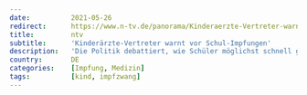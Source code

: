 ```yaml
---
date:          2021-05-26
redirect:      https://www.n-tv.de/panorama/Kinderaerzte-Vertreter-warnt-vor-Schul-Impfungen-article22576331.html
title:         ntv
subtitle:      'Kinderärzte-Vertreter warnt vor Schul-Impfungen'
description:   'Die Politik debattiert, wie Schüler möglichst schnell geimpft werden können, um ihnen wieder einen normalen Zugang zur Bildung zu ermöglichen. Der Chef des Kinderärzteverbands bremst: Eine Impfpflicht für Schüler dürfe es nicht geben - auch nicht indirekt.'
country:       DE
categories:    [Impfung, Medizin]
tags:          [kind, impfzwang]
---
```

